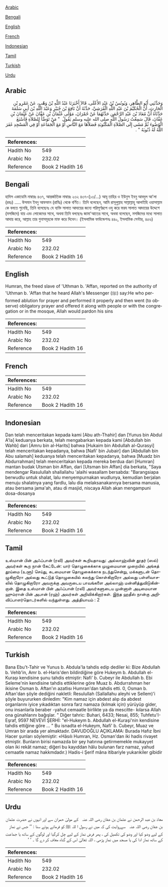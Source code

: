 [Arabic](#arabic)

[Bengali](#bengali)

[English](#english)

[French](#french)

[Indonesian](#indonesian)

[Tamil](#tamil)

[Turkish](#turkish)

[Urdu](#urdu)

## Arabic


<div dir="rtl" lang="ar" style={{fontSize:'larger',backgroundColor:'#f8f9fa',padding:20}}>
وَحَدَّثَنِي أَبُو الطَّاهِرِ، وَيُونُسُ بْنُ عَبْدِ الأَعْلَى، قَالاَ أَخْبَرَنَا عَبْدُ اللَّهِ بْنُ وَهْبٍ، عَنْ عَمْرِو بْنِ الْحَارِثِ، أَنَّ الْحُكَيْمَ بْنَ عَبْدِ اللَّهِ الْقُرَشِيَّ، حَدَّثَهُ أَنَّ نَافِعَ بْنَ جُبَيْرٍ وَعَبْدَ اللَّهِ بْنَ أَبِي سَلَمَةَ حَدَّثَاهُ أَنَّ مُعَاذَ بْنَ عَبْدِ الرَّحْمَنِ حَدَّثَهُمَا عَنْ حُمْرَانَ، مَوْلَى عُثْمَانَ بْنِ عَفَّانَ عَنْ عُثْمَانَ بْنِ عَفَّانَ، قَالَ سَمِعْتُ رَسُولَ اللَّهِ صلى الله عليه وسلم يَقُولُ ‏ "‏ مَنْ تَوَضَّأَ لِلصَّلاَةِ فَأَسْبَغَ الْوُضُوءَ ثُمَّ مَشَى إِلَى الصَّلاَةِ الْمَكْتُوبَةِ فَصَلاَّهَا مَعَ النَّاسِ أَوْ مَعَ الْجَمَاعَةِ أَوْ فِي الْمَسْجِدِ غَفَرَ اللَّهُ لَهُ ذُنُوبَهُ ‏"‏ ‏.‏
</div>
<div style={{backgroundColor:'#f8f9fa',padding:20, marginBottom: 10}}><table> <thead> <tr> <th>References:</th> <th></th> </tr> </thead> <tbody><tr><td>Hadith No</td><td>549</td></tr><tr><td>Arabic No</td><td>232.02</td></tr><tr><td>Reference</td><td>Book 2 Hadith 16</td></tr></tbody></table></div>

## Bengali


<div dir="ltr" lang="bn" style={{fontSize:'larger',backgroundColor:'#f8f9fa',padding:20}}>
হাদিস একাডেমি নাম্বারঃ ৪৩৭, আন্তর্জাতিক নাম্বারঃ ২৩২ ৪৩৭-(১৩/...) আবূ তাহির ও ইউনুস ইবনু আবদুল আ'লা (রহঃ) ..... উসমান ইবনু আফফান (রাযিঃ) থেকে বর্ণিত। তিনি বলেছেন, আমি রাসূলুল্লাহ সাল্লাল্লাহু আলাইহি ওয়াসাল্লাম কে বলতে শুনেছি, তিনি বলেছেনঃ যে ব্যক্তি সালাত আদায়ের জন্যে পরিপূর্ণরূপে ওযু করে ফরয সালাত আদায়ের উদ্দেশে (মসজিদে) যায় এবং লোকেদের সাথে, অথবা তিনি বলছেনঃ জামা'আতের সাথে, অথবা বলেছেন, মসজিদের মধ্যে সালাত আদায় করে, আল্লাহ তার গুনাসমূহকে মাফ করে দিবেন। (ইসলামিক ফাউন্ডেশনঃ ৪৪০, ইসলামিক সেন্টার, ৪৫৬)
</div>
<div style={{backgroundColor:'#f8f9fa',padding:20, marginBottom: 10}}><table> <thead> <tr> <th>References:</th> <th></th> </tr> </thead> <tbody><tr><td>Hadith No</td><td>549</td></tr><tr><td>Arabic No</td><td>232.02</td></tr><tr><td>Reference</td><td>Book 2 Hadith 16</td></tr></tbody></table></div>

## English


<div dir="ltr" lang="en" style={{fontSize:'larger',backgroundColor:'#f8f9fa',padding:20}}>
Humran, the freed slave of 'Uthman b. 'Affan, reported on the authority of 'Uthman b. 'Affan that he heard Allah's Messenger (ﷺ) say:He who performed ablution for prayer and performed it properly and then went (to observe) obligatory prayer and offered it along with people or with the congregation or in the mosque, Allah would pardon his sins
</div>
<div style={{backgroundColor:'#f8f9fa',padding:20, marginBottom: 10}}><table> <thead> <tr> <th>References:</th> <th></th> </tr> </thead> <tbody><tr><td>Hadith No</td><td>549</td></tr><tr><td>Arabic No</td><td>232.02</td></tr><tr><td>Reference</td><td>Book 2 Hadith 16</td></tr></tbody></table></div>

## French


<div dir="ltr" lang="fr" style={{fontSize:'larger',backgroundColor:'#f8f9fa',padding:20}}>

</div>
<div style={{backgroundColor:'#f8f9fa',padding:20, marginBottom: 10}}><table> <thead> <tr> <th>References:</th> <th></th> </tr> </thead> <tbody><tr><td>Hadith No</td><td>549</td></tr><tr><td>Arabic No</td><td>232.02</td></tr><tr><td>Reference</td><td>Book 2 Hadith 16</td></tr></tbody></table></div>

## Indonesian


<div dir="ltr" lang="id" style={{fontSize:'larger',backgroundColor:'#f8f9fa',padding:20}}>
Dan telah menceritakan kepada kami [Abu ath-Thahir] dan [Yunus bin Abdul A'la] keduanya berkata, telah mengabarkan kepada kami [Abdullah bin Wahb] dari [Amru bin al-Harits] bahwa [Hukaim bin Abdullah al-Qurasyi] telah menceritakan kepadanya, bahwa [Nafi' bin Jubair] dan [Abdullah bin Abu salamah] keduanya telah menceritakan kepadanya, bahwa [Muadz bin Abdurrahman] telah menceritakan kepada mereka berdua dari [Humran] mantan budak Utsman bin Affan, dari [Utsman bin Affan] dia berkata, "Saya mendengar Rasulullah shallallahu 'alaihi wasallam bersabda: "Barangsiapa berwudlu untuk shalat, lalu menyempurnakan wudlunya, kemudian berjalan menuju shalatnya yang fardlu, lalu dia melaksanakannya bersama manusia, atau bersama jama'ah, atau di masjid, niscaya Allah akan mengampuni dosa-dosanya
</div>
<div style={{backgroundColor:'#f8f9fa',padding:20, marginBottom: 10}}><table> <thead> <tr> <th>References:</th> <th></th> </tr> </thead> <tbody><tr><td>Hadith No</td><td>549</td></tr><tr><td>Arabic No</td><td>232.02</td></tr><tr><td>Reference</td><td>Book 2 Hadith 16</td></tr></tbody></table></div>

## Tamil


<div dir="ltr" lang="ta" style={{fontSize:'larger',backgroundColor:'#f8f9fa',padding:20}}>
உஸ்மான் பின் அஃப்பான் (ரலி) அவர்கள் கூறியதாவது: அல்லாஹ்வின் தூதர் (ஸல்) அவர்கள் கூற நான் கேட்டேன்: யார் தொழுகைக்காக முழுமையான முறையில் அங்கத் தூய்மை (உளூ) செய்து, கடமையான தொழுகைக்காக நடந்துசென்று, மக்களுடன் தொழுகிறாரோ அல்லது கூட்டுத் தொழுகையில் கலந்து கொள்கிறாரோ அல்லது பள்ளிவாசலில் தொழுகிறாரோ அவருக்கு அவருடைய பாவங்களை அல்லாஹ் மன்னித்துவிடுகின்றான். இதை உஸ்மான் பின் அஃப்பான் (ரலி) அவர்களுடைய முன்னாள் அடிமையான ஹும்ரான் பின் அபான் (ரஹ்) அவர்கள் அறிவிக்கிறார்கள். இந்த ஹதீஸ் நான்கு அறிவிப்பாளர்தொடர்களில் வந்துள்ளது. அத்தியாயம் : 2
</div>
<div style={{backgroundColor:'#f8f9fa',padding:20, marginBottom: 10}}><table> <thead> <tr> <th>References:</th> <th></th> </tr> </thead> <tbody><tr><td>Hadith No</td><td>549</td></tr><tr><td>Arabic No</td><td>232.02</td></tr><tr><td>Reference</td><td>Book 2 Hadith 16</td></tr></tbody></table></div>

## Turkish


<div dir="ltr" lang="tr" style={{fontSize:'larger',backgroundColor:'#f8f9fa',padding:20}}>
Bana Ebu't-Tahir ve Yunus b. Abdula'la tahdis edip dediler ki: Bize Abdullah b. Vehb'in, Amr b. el-Haris'den bildirdiğine göre Hukeym b. Abdullah el-Kuraşı kendisine şunu tahdis etmiştir: Nafi' b. Cubeyr ile Abdullah b. Ebi Seleme'nin kendisine tahdis ettiklerine göre Muaz b. Abdurrahman her ikisine Osman b. Aftan'ın azatlısı Humran'dan tahdis etti. 0, Osman b. Aftan'dan şöyle dediğini nakletli: Resulullah (Sallallahu aleyhi ve Sellem)'i şöyle buyururken dinledim: "Kim namaz için abdest alıp da abdest organlarını iyice yıkadıktan sonra farz namaza (kılmak için) yürüyüp gider, onu insanlarla beraber -yahut cemaatle birlikte ya da mescitte- kılarsa Allah ona günahlarını bağışlar. " Diğer tahric: Buhari, 6433; Nesai, 855; Tuhfetu'I-Eşraf, 9597 NEVEVİ ŞERHİ: "el-Hukeym b. Abdullah el-Kuraşi'nin kendisine tahdis ettiğine göre ... " Bu isnadta el-Hukeym, Nafi' b. Cubeyr, Muaz ve Umran bir arada yer almaktadır. DAVUDOĞLU AÇIKLAMA: Burada Hafız İbni Hacer şunları söylemiştir: «Hâsılı Humran, Hz. Osman'dan iki hadis rivayet etmiştir. Bunların birisi namazda bir şey hatırına getirmemekle mukayyet olan iki rekât namaz; diğeri bu kayıddan hâlu bulunan farz namaz, yahud cemaatle namaz hakkmdadır.) Hadis-i Şerif mâna itibariyle yukarıkiler gibidir
</div>
<div style={{backgroundColor:'#f8f9fa',padding:20, marginBottom: 10}}><table> <thead> <tr> <th>References:</th> <th></th> </tr> </thead> <tbody><tr><td>Hadith No</td><td>549</td></tr><tr><td>Arabic No</td><td>232.02</td></tr><tr><td>Reference</td><td>Book 2 Hadith 16</td></tr></tbody></table></div>

## Urdu


<div dir="rtl" lang="ur" style={{fontSize:'larger',backgroundColor:'#f8f9fa',padding:20}}>
معاذ بن عبد الرحمن نے عثمان بن عفان ‌رضی ‌اللہ ‌عنہ ‌ ‌ کے مولیٰ حمران سے اور انہوں نے حضرت عثمان بن عفان ‌رضی ‌اللہ ‌عنہ ‌ ‌ سےروایت کی کہ میں نے رسول ا للہ ﷺ کو فرماتے ہوئے سنا : ’’ جس نے نماز کے لیے وضو کیا اور وضو کی تکمیل کی ، پھر فرض نماز کے لیے چل کرگیا اور لوگوں کے ساتھ یا جماعت کے ساتھ نماز ادا کی یا مسجد میں نماز پڑھی ، اللہ تعالیٰ اس کے گناہ معاف کر دے گا ۔ ‘ ‘
</div>
<div style={{backgroundColor:'#f8f9fa',padding:20, marginBottom: 10}}><table> <thead> <tr> <th>References:</th> <th></th> </tr> </thead> <tbody><tr><td>Hadith No</td><td>549</td></tr><tr><td>Arabic No</td><td>232.02</td></tr><tr><td>Reference</td><td>Book 2 Hadith 16</td></tr></tbody></table></div>